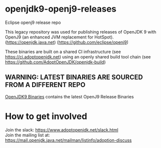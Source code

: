 # openjdk9-openj9-releases
Eclipse openj9 release repo

This legacy repository was used for publishing releases of OpenJDK 9 with OpenJ9 (an enhanced JVM replacement for HotSpot).
(https://openjdk.java.net)
(https://github.com/eclipse/openj9)

These binaries are built on a shared CI infrastructure (see https://ci.adoptopenjdk.net) using an openly shared build tool chain (see https://github.com/AdoptOpenJDK/openjdk-build)

## WARNING: LATEST BINARIES ARE SOURCED FROM A DIFFERENT REPO

[OpenJDK9 Binaries](https://www.github.com/AdoptOpenJDK/openjdk9-binaries) contains the latest OpenJ9 Release Binaries

# How to get involved

Join the slack: https://www.adoptopenjdk.net/slack.html  
Join the mailing list at: https://mail.openjdk.java.net/mailman/listinfo/adoption-discuss
